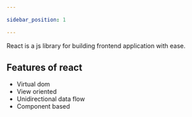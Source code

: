 ```yaml
---

sidebar_position: 1

---
```

React is a js library for building frontend application with ease.

## Features of react

-  Virtual dom
- View oriented
- Unidirectional data flow
- Component based